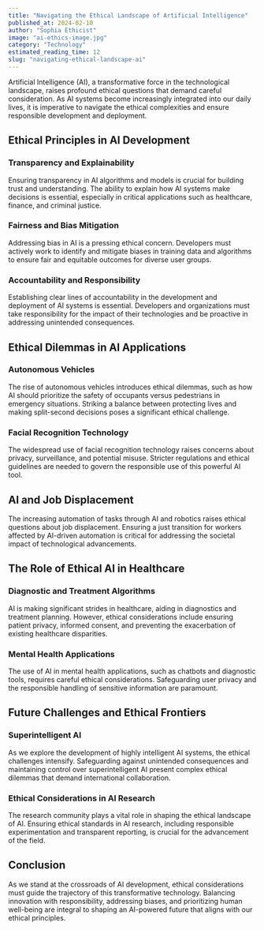 ```yaml
---
title: "Navigating the Ethical Landscape of Artificial Intelligence"
published_at: 2024-02-10
author: "Sophia Ethicist"
image: "ai-ethics-image.jpg"
category: "Technology"
estimated_reading_time: 12
slug: "navigating-ethical-landscape-ai"
---
```


Artificial Intelligence (AI), a transformative force in the technological landscape, raises profound ethical questions that demand careful consideration. As AI systems become increasingly integrated into our daily lives, it is imperative to navigate the ethical complexities and ensure responsible development and deployment.

## Ethical Principles in AI Development

### Transparency and Explainability

Ensuring transparency in AI algorithms and models is crucial for building trust and understanding. The ability to explain how AI systems make decisions is essential, especially in critical applications such as healthcare, finance, and criminal justice.

### Fairness and Bias Mitigation

Addressing bias in AI is a pressing ethical concern. Developers must actively work to identify and mitigate biases in training data and algorithms to ensure fair and equitable outcomes for diverse user groups.

### Accountability and Responsibility

Establishing clear lines of accountability in the development and deployment of AI systems is essential. Developers and organizations must take responsibility for the impact of their technologies and be proactive in addressing unintended consequences.

## Ethical Dilemmas in AI Applications

### Autonomous Vehicles

The rise of autonomous vehicles introduces ethical dilemmas, such as how AI should prioritize the safety of occupants versus pedestrians in emergency situations. Striking a balance between protecting lives and making split-second decisions poses a significant ethical challenge.

### Facial Recognition Technology

The widespread use of facial recognition technology raises concerns about privacy, surveillance, and potential misuse. Stricter regulations and ethical guidelines are needed to govern the responsible use of this powerful AI tool.

## AI and Job Displacement

The increasing automation of tasks through AI and robotics raises ethical questions about job displacement. Ensuring a just transition for workers affected by AI-driven automation is critical for addressing the societal impact of technological advancements.

## The Role of Ethical AI in Healthcare

### Diagnostic and Treatment Algorithms

AI is making significant strides in healthcare, aiding in diagnostics and treatment planning. However, ethical considerations include ensuring patient privacy, informed consent, and preventing the exacerbation of existing healthcare disparities.

### Mental Health Applications

The use of AI in mental health applications, such as chatbots and diagnostic tools, requires careful ethical considerations. Safeguarding user privacy and the responsible handling of sensitive information are paramount.

## Future Challenges and Ethical Frontiers

### Superintelligent AI

As we explore the development of highly intelligent AI systems, the ethical challenges intensify. Safeguarding against unintended consequences and maintaining control over superintelligent AI present complex ethical dilemmas that demand international collaboration.

### Ethical Considerations in AI Research

The research community plays a vital role in shaping the ethical landscape of AI. Ensuring ethical standards in AI research, including responsible experimentation and transparent reporting, is crucial for the advancement of the field.

## Conclusion

As we stand at the crossroads of AI development, ethical considerations must guide the trajectory of this transformative technology. Balancing innovation with responsibility, addressing biases, and prioritizing human well-being are integral to shaping an AI-powered future that aligns with our ethical principles.
